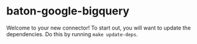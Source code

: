 # baton-google-bigquery
Welcome to your new connector! To start out, you will want to update the dependencies.
Do this by running `make update-deps`.
